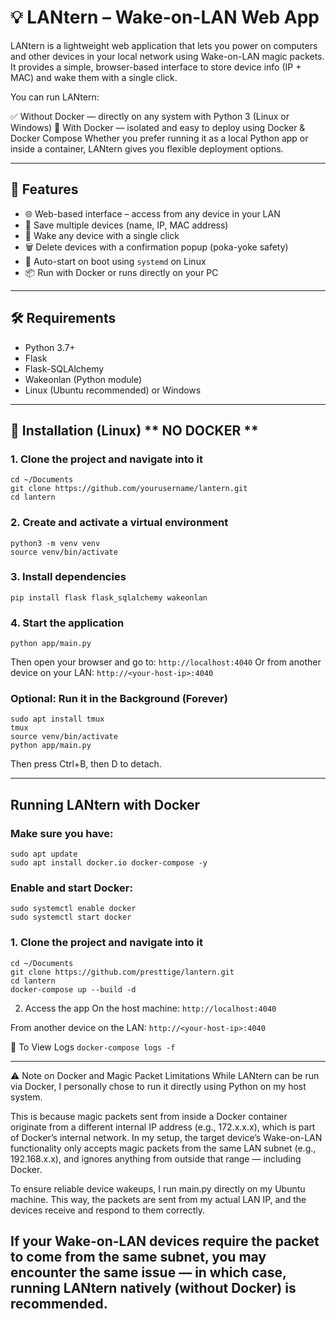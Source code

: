 # 💡 LANtern – Wake-on-LAN Web App

LANtern is a lightweight web application that lets you power on computers and other devices in your local network using Wake-on-LAN magic packets. It provides a simple, browser-based interface to store device info (IP + MAC) and wake them with a single click.

You can run LANtern:

✅ Without Docker — directly on any system with Python 3 (Linux or Windows)
🐳 With Docker — isolated and easy to deploy using Docker & Docker Compose
Whether you prefer running it as a local Python app or inside a container, LANtern gives you flexible deployment options.

---

## 🚀 Features

- 🌐 Web-based interface – access from any device in your LAN
- 💾 Save multiple devices (name, IP, MAC address)
- 🔘 Wake any device with a single click
- 🗑️ Delete devices with a confirmation popup (poka-yoke safety)
- 🧠 Auto-start on boot using `systemd` on Linux
- 📦 Run with Docker or runs directly on your PC

---

## 🛠️ Requirements

- Python 3.7+
- Flask
- Flask-SQLAlchemy
- Wakeonlan (Python module)
- Linux (Ubuntu recommended) or Windows

---

## 🧰 Installation (Linux) ** NO DOCKER ** 

### 1. Clone the project and navigate into it

```
cd ~/Documents
git clone https://github.com/yourusername/lantern.git
cd lantern
```
### 2. Create and activate a virtual environment
```
python3 -m venv venv
source venv/bin/activate
```
### 3. Install dependencies
```
pip install flask flask_sqlalchemy wakeonlan
```
### 4. Start the application
```
python app/main.py
```
Then open your browser and go to: ```http://localhost:4040``` Or from another device on your LAN: ```http://<your-host-ip>:4040```

### Optional: Run it in the Background (Forever)
```
sudo apt install tmux
tmux
source venv/bin/activate
python app/main.py
```
Then press Ctrl+B, then D to detach.

---
Running LANtern with Docker
---
### Make sure you have:
```
sudo apt update
sudo apt install docker.io docker-compose -y
```
### Enable and start Docker:
```
sudo systemctl enable docker
sudo systemctl start docker
```
### 1. Clone the project and navigate into it
```
cd ~/Documents
git clone https://github.com/presttige/lantern.git
cd lantern
docker-compose up --build -d
```
2. Access the app
On the host machine:
```http://localhost:4040```

From another device on the LAN:
```http://<your-host-ip>:4040```

🧪 To View Logs
```docker-compose logs -f```

---
⚠️ Note on Docker and Magic Packet Limitations
While LANtern can be run via Docker, I personally chose to run it directly using Python on my host system.

This is because magic packets sent from inside a Docker container originate from a different internal IP address (e.g., 172.x.x.x), which is part of Docker’s internal network. In my setup, the target device’s Wake-on-LAN functionality only accepts magic packets from the same LAN subnet (e.g., 192.168.x.x), and ignores anything from outside that range — including Docker.

To ensure reliable device wakeups, I run main.py directly on my Ubuntu machine. This way, the packets are sent from my actual LAN IP, and the devices receive and respond to them correctly.

If your Wake-on-LAN devices require the packet to come from the same subnet, you may encounter the same issue — in which case, running LANtern natively (without Docker) is recommended.
---
